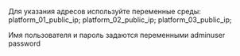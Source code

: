 Для указания адресов используйте переменные среды:
platform_01_public_ip;
platform_02_public_ip;
platform_03_public_ip;

Имя пользователя и пароль задаются переменными
adminuser
password
